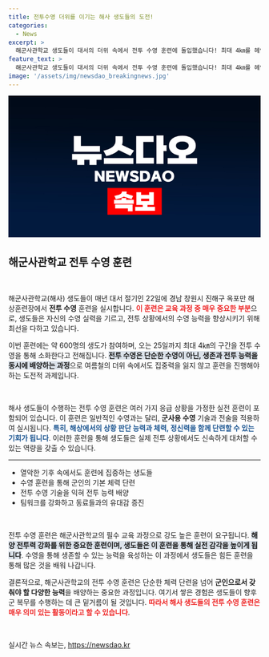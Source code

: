 ```yaml
---
title: 전투수영 더위를 이기는 해사 생도들의 도전!
categories:
  - News
excerpt: >
  해군사관학교 생도들이 대서의 더위 속에서 전투 수영 훈련에 돌입했습니다! 최대 4㎞를 헤엄치는 이들의 열정 가득한 훈련 현장을 확인하세요!
feature_text: >
  해군사관학교 생도들이 대서의 더위 속에서 전투 수영 훈련에 돌입했습니다! 최대 4㎞를 헤엄치는 이들의 열정 가득한 훈련 현장을 확인하세요!
image: '/assets/img/newsdao_breakingnews.jpg'
---
```


<p><img src="/assets/img/newsdao_breakingnews.jpg" alt="cryptoinkorea 속보" /></p>

<h2 data-ke-size="size26">해군사관학교 전투 수영 훈련</h2>

<p data-ke-size="size16">&nbsp;</p>

<p>해군사관학교(해사) 생도들이 매년 대서 절기인 22일에 경남 창원시 진해구 옥포만 해상훈련장에서 <b>전투 수영</b> 훈련을 실시합니다. <b><span style="color: #ee2323;">이 훈련은 교육 과정 중 매우 중요한 부분</span></b>으로, 생도들은 자신의 수영 실력을 기르고, 전투 상황에서의 수영 능력을 향상시키기 위해 최선을 다하고 있습니다. </p>

<p>이번 훈련에는 약 600명의 생도가 참여하며, 오는 25일까지 최대 4㎞의 구간을 전투 수영을 통해 소화한다고 전해집니다. <b><span style="background-color: #21538527;">전투 수영은 단순한 수영이 아닌, 생존과 전투 능력을 동시에 배양하는 과정</span></b>으로 여름철의 더위 속에서도 집중력을 잃지 않고 훈련을 진행해야 하는 도전적 과제입니다.</p>

<p data-ke-size="size16">&nbsp;</p>

<p>해사 생도들이 수행하는 전투 수영 훈련은 여러 가지 응급 상황을 가정한 실전 훈련이 포함되어 있습니다. 이 훈련은 일반적인 수영과는 달리, <b>군사용 수영</b> 기술과 전술을 적용하여 실시됩니다. <b><span style="color: #1a5490;">특히, 해상에서의 상황 판단 능력과 체력, 정신력을 함께 단련할 수 있는 기회가 됩니다</span></b>. 이러한 훈련을 통해 생도들은 실제 전투 상황에서도 신속하게 대처할 수 있는 역량을 갖출 수 있습니다.</p>

<hr>

<ul>
<li>열악한 기후 속에서도 훈련에 집중하는 생도들</li>
<li>수영 훈련을 통해 군인의 기본 체력 단련</li>
<li>전투 수영 기술을 익혀 전투 능력 배양</li>
<li>팀워크를 강화하고 동료들과의 유대감 증진</li>
</ul>

<p data-ke-size="size16">&nbsp;</p>

<p>전투 수영 훈련은 해군사관학교의 필수 교육 과정으로 강도 높은 훈련이 요구됩니다. <b><span style="background-color: #21538527;">해양 전투력 강화를 위한 중요한 훈련이며, 생도들은 이 훈련을 통해 실전 감각을 높이게 됩니다</span></b>. 수영을 통해 생존할 수 있는 능력을 육성하는 이 과정에서 생도들은 힘든 훈련을 통해 많은 것을 배워 나갑니다.</p>

<p>결론적으로, 해군사관학교의 전투 수영 훈련은 단순한 체력 단련을 넘어 <b>군인으로서 갖춰야 할 다양한 능력</b>을 배양하는 중요한 과정입니다. 여기서 쌓은 경험은 생도들이 향후 군 복무를 수행하는 데 큰 밑거름이 될 것입니다. <b><span style="color: #ee2323;">따라서 해사 생도들의 전투 수영 훈련은 매우 의미 있는 활동이라고 할 수 있습니다</span></b>. </p>

<p data-ke-size="size16">&nbsp;</p>
실시간 뉴스 속보는, <a href="https://newsdao.kr" rel="dofollow">https://newsdao.kr</a>


